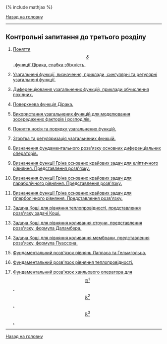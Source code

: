 <!--DEBUG-->

{% include mathjax %}

[Назад на головну](...htmlREADME.md)

---

## Контрольні запитання до третього розділу

<!-- Питання №№1&ndash;7 &mdash; до [лекції №17](lec-17.md)

Питання №8, №№15&ndash;17 &mdash; до [лекції №18](lec-18.md)

Питання №9, №№12&ndash;14 &mdash; до [лекції №19](lec-19.md)

Питання №№10&ndash;11 &mdash; до [лекції №20](lec-20.md) -->

1. [Поняття $$\delta$$-функції Дірака, слабка збіжність.](lec-17.html#1-поняття-delta-функції-дірака-слабка-збіжність)

2. [Узагальнені функції, визначення, приклади, сингулярні та регулярні узагальнені функції.](lec-17.html#2-узагальнені-функції-визначення-приклади-сингулярні-та-регулярні-узагальнені-функції)

3. [Диференціювання узагальнених функцій, приклади обчислення похідних.](lec-17.html#3-диференціювання-узагальнених-функцій-приклади-обчислення-похідних)

4. [Поверхнева функція Дірака.](lec-17.html#4-поверхнева-функція-дірака)

5. [Використання узагальнених функцій для моделювання зосереджених факторів і розподілів.](lec-17.html#5-використання-узагальнених-функцій-для-моделювання-зосереджених-факторів-і-розподілів)

6. [Поняття носія та порядку узагальнених функцій.](lec-17.html#6-поняття-носія-та-порядку-узагальнених-функцій)

7. [Згортка та регуляризація узагальнених функцій.](lec-17.html#7-згортка-та-регуляризація-узагальнених-функцій)

8. [Визначення фундаментального розв'язку основних диференціальних операторів.](lec-18.html#8-визначення-фундаментального-розвязку-основних-диференціальних-операторів)

9. [Визначення функції Гріна основних крайових задач для еліптичного рівняння. Представлення розв'язку.](lec-19.html#9-визначення-функції-гріна-основних-крайових-задач-для-еліптичного-рівняння-представлення-розвязку)

10. [Визначення функції Гріна основних крайових задач для параболічного рівняння. Представлення розв'язку.](lec-20.html#10-визначення-функції-гріна-основних-крайових-задач-для-параболічного-рівняння-представлення-розвязку) 

11. [Визначення функції Гріна основних крайових задач для гіперболічного рівняння. Представлення розв'язку.](lec-20.html#11-визначення-функції-гріна-основних-крайових-задач-для-гіперболічного-рівняння-представлення-розвязку) 

12. [Задача Коші для рівняння теплопровідності, представлення розв'язку задачі Коші.](lec-19.html#12-задача-коші-для-рівняння-теплопровідності-представлення-розвязку-задачі-коші)

13. [Задача Коші для рівняння коливання струни, представлення розв'язку, формула Даламбера.](lec-19.html#13-задача-коші-для-рівняння-коливання-струни-представлення-розвязку-формула-даламбера)

14. [Задача Коші для рівняння коливання мембрани, представлення розв'язку, формула Пуассона.](lec-19.html#14-задача-коші-для-рівняння-коливання-мембрани-представлення-розвязку-формула-пуассона)

15. [Фундаментальний розв'язок рівнянь Лапласа та Гельмгольца.](lec-18.html#15-фундаментальний-розвязок-рівнянь-лапласа-та-гельмгольца)

16. [Фундаментальний розв'язок рівняння теплопровідності.](lec-18.html#16-фундаментальний-розвязок-рівняння-теплопровідності)

17. [Фундаментальний розв'язок хвильового оператора для $$\mathbb{R}^1$$, $$\mathbb{R}^2$$, $$\mathbb{R}^3$$.](lec-18.html#17-фундаментальний-розвязок-хвильового-оператора-для-mathbbr1-mathbbr2-mathbbr3)

<!--
<a id="18-визначення-гармонічної-функції-та-її-приклади"><.htmla>
### 18. Визначення гармонічної функції та її приклади.

<a id="19-регулярність-на-нескінченності-перетворення-кельвіна-гармонічність-в-нескінченно-віддаленій-точці"><.htmla>
### 19. Регулярність на нескінченності, перетворення Кельвіна гармонічність в нескінченно віддаленій точці.

<a id="20-оператор-лапласа-в-циліндричній-та-сферичній-системах-координат"><.htmla>
### 20. Оператор Лапласа в циліндричній та сферичній системах координат.

<a id="21-інтегральне-представлення-функцій-класу-$$c^2omega$$-та-гармонічних-функцій"><.htmla>
### 21. Інтегральне представлення функцій класу $$C^2(\Omega)$$ та гармонічних функцій.

<a id="22-теорема-про-середнє-значення-гармонічної-функції"><.htmla>
### 22. Теорема про середнє значення гармонічної функції. 

<a id="23-принцип-максимуму-гармонічної-функції-наслідки"><.htmla>
### 23. Принцип максимуму гармонічної функції, наслідки. 

<a id="24-теорема-єдиності-гармонійної-функції-із-граничними-умовами-першого-та-другого-роду"><.htmla>
### 24. Теорема єдиності гармонійної функції із граничними умовами першого та другого роду. 

<a id="25-теорема-єдиності-гармонійної-функції-із-граничними-умовами-третього-роду"><.htmla>
### 25. Теорема єдиності гармонійної функції із граничними умовами третього роду. 

<a id="26-рівняння-для-функцій-бесселя-дійсного-аргументу-функції-бесселя-першого-та-другого-роду-дійсного-аргументу"><.htmla>
### 26. Рівняння для функцій Бесселя дійсного аргументу, функції Бесселя першого та другого роду дійсного аргументу.

<a id="27-властивості-функцій-бесселя-першого-та-другого-роду-дійсного-аргументу"><.htmla>
### 27. Властивості функцій Бесселя першого та другого роду дійсного аргументу.

<a id="28-рівняння-для-функцій-бесселя-уявного-аргументу-функції-бесселя-першого-та-другого-роду-уявного-аргументу"><.htmla>
### 28. Рівняння для функцій Бесселя уявного аргументу, функції Бесселя першого та другого роду уявного аргументу.

<a id="29-властивості-функцій-бесселя-першого-та-другого-роду-уявного-аргументу"><.htmla>
### 29. Властивості функцій Бесселя першого та другого роду уявного аргументу.

<a id="30-методи-побудови-функції-гріна-для-оператора-лапласа-на-прикладі-задачі-діріхле-для-півпростору"><.htmla>
### 30. Методи побудови функції Гріна для оператора Лапласа, на прикладі задачі Діріхле для півпростору.

<a id="31-методи-побудови-функції-гріна-для-оператора-лапласа-на-прикладі-задачі-неймана-для-півпростору"><.htmla>
### 31. Методи побудови функції Гріна для оператора Лапласа, на прикладі задачі Неймана для півпростору.

<a id="32-методи-побудови-функції-гріна-для-оператора-лапласа-на-прикладі-задачі-діріхле-для-кулі"><.htmla>
### 32. Методи побудови функції Гріна для оператора Лапласа, на прикладі задачі Діріхле для кулі.

<a id="33-функція-гріна-першої-та-другої-граничної-задачі-рівняння-теплопровідності-для-півпрямої"><.htmla>
### 33. Функція Гріна першої та другої граничної задачі рівняння теплопровідності для півпрямої.

<a id="34-джерела-виникнення-рівняння-гельмгольца"><.htmla>
### 34. Джерела виникнення рівняння Гельмгольца. 

<a id="35-приклади-неєдиності-розвязку-внутрішньої-граничних-задач-рівняння-гельмгольца-природа-неєдиності"><.htmla>
### 35. Приклади неєдиності розв'язку внутрішньої граничних задач рівняння Гельмгольца, природа неєдиності.

<a id="36-приклади-неєдиності-розвязку-зовнішньої-граничних-задач-рівняння-гельмгольца-природа-неєдиності-умови-зомерфельда"><.htmla>
### 36. Приклади неєдиності розв'язку зовнішньої граничних задач рівняння Гельмгольца, природа неєдиності, умови Зомерфельда.

<a id="37-визначення-потенціалів-для-оператора-лапласа-та-гельмгольца"><.htmla>
### 37. Визначення потенціалів для оператора Лапласа та Гельмгольца. 

<a id="38-регулярність-на-нескінченності-перетворення-кельвіна"><.htmla>
### 38. Регулярність на нескінченності, перетворення Кельвіна. 

<a id="39-теорема-про-властивості-перших-похідних-потенціалу-обєму-теорема"><.htmla>
### 39. Теорема про властивості перших похідних потенціалу об'єму, теорема.

<a id="40-теорема-про-другі-похідні-потенціалу-обєму"><.htmla>
### 40. Теорема про другі похідні потенціалу об'єму. 

<a id="41-поняття-поверхні-ляпунова-теорема-про-існування-сфери-ляпунова"><.htmla>
### 41. Поняття поверхні Ляпунова, теорема про існування сфери Ляпунова. 

<a id="42-локальна-система-координат-для-поверхні-ляпунова-оцінка-$$cosny-y---x$$"><.htmla>
### 42. Локальна система координат для поверхні Ляпунова, оцінка $$\cos(n(y), y - x)$$. 

<a id="43-тілесний-кут-спостереження-поверхні-з-точки-простору-лема-про-обчислення-тілесного-кута"><.htmla>
### 43. Тілесний кут спостереження поверхні з точки простору, лема про обчислення тілесного кута.

<a id="44-потенціал-подвійного-шару-на-поверхні-ляпунова-властивості-прямого-значення-потенціалу-подвійного-шару"><.htmla>
### 44. Потенціал подвійного шару на поверхні Ляпунова, властивості прямого значення потенціалу подвійного шару.

<a id="45-інтеграл-гауса-його-значення-в-різних-точках-простору"><.htmla>
### 45. Інтеграл Гауса, його значення в різних точках простору. 

<a id="46-теорема-про-граничні-значення-потенціалу-подвійного-шару"><.htmla>
### 46. Теорема про граничні значення потенціалу подвійного шару.

<a id="47-прямі-значення-нормальної-похідної-потенціалу"><.htmla>
### 47. Прямі значення нормальної похідної потенціалу 

<a id="48-теорема-про-граничні-значення-правильної-нормальної-похідної-потенціалу-простого-шару"><.htmla>
### 48. Теорема про граничні значення правильної нормальної похідної потенціалу простого шару.

<a id="49-інтегральні-рівняння-для-внутрішньої-задачі-діріхле-та-зовнішньої-задачі-неймана-рівняння-лапласа-теореми-існування-розвязку"><.htmla>
### 49. Інтегральні рівняння для внутрішньої задачі Діріхле та зовнішньої задачі Неймана рівняння Лапласа. Теореми існування розв'язку. 

<a id="50-інтегральні-рівняння-для-зовнішньої-задачі-діріхле-та-внутрішньої-задачі-неймана-рівняння-лапласа-теореми-існування-розвязку"><.htmla>
### 50. Інтегральні рівняння для зовнішньої задачі Діріхле та внутрішньої задачі Неймана рівняння Лапласа. Теореми існування розв'язку. 

<a id="51-граничні-інтегральні-рівняння-для-крайової-задачі-з-граничними-умовами-третього-роду"><.htmla>
### 51. Граничні інтегральні рівняння для крайової задачі з граничними умовами третього роду.

<a id="52-інтегральні-рівняння-для-першої-та-другої-граничних-задач-рівняння-гельмгольца"><.htmla>
### 52. Інтегральні рівняння для першої та другої граничних задач рівняння Гельмгольца.

<a id="53-теорема-про-існування-розвязку-граничних-задач-для-рівняння-гельмгольца"><.htmla>
### 53. Теорема про існування розв'язку граничних задач для рівняння Гельмгольца.

<a id="54-теорема-единості-гармонічної-функції-для-задачі-неймана-у-двовимірному-просторі"><.htmla>
### 54. Теорема единості гармонічної функції для задачі Неймана у двовимірному просторі.

<a id="55-граничні-інтегральні-рівняння-для-задач-діріхле-та-неймана-у-двовимірному-випадку"><.htmla>
### 55. Граничні інтегральні рівняння для задач Діріхле та Неймана у двовимірному випадку.

<a id="56-визначення-основних-теплових-потенціалів"><.htmla>
### 56. Визначення основних теплових потенціалів.

<a id="57-теорема-про-граничні-значення-теплового-потенціалу-подвійного-шару"><.htmla>
### 57. Теорема про граничні значення теплового потенціалу подвійного шару.

<a id="58-теорема-про-граничні-значення-нормальної-похідної-теплового-потенціалу-простого-шару"><.htmla>
### 58. Теорема про граничні значення нормальної похідної теплового потенціалу простого шару.

<a id="59-інтегральні-рівняння-для-основних-граничних-задач-рівняння-теплопровідності"><.htmla>
### 59. Інтегральні рівняння для основних граничних задач рівняння теплопровідності. 
<a id="--"><.htmla>
-->
---

[Назад на головну](...htmlREADME.md)
